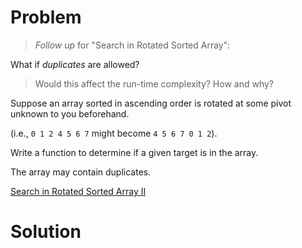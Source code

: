 
# Problem

> _Follow up_ for "Search in Rotated Sorted Array":

What if _duplicates_ are allowed?

>

> Would this affect the run-time complexity? How and why?

Suppose an array sorted in ascending order is rotated at some pivot unknown to
you beforehand.

(i.e., `0 1 2 4 5 6 7` might become `4 5 6 7 0 1 2`).

Write a function to determine if a given target is in the array.

The array may contain duplicates.



[Search in Rotated Sorted Array II](https://leetcode.com/problems/search-in-rotated-sorted-array-ii)

# Solution



